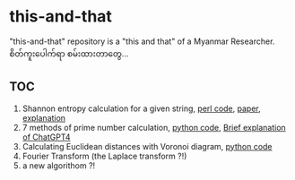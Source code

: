 # this-and-that
"this-and-that" repository is a "this and that" of a Myanmar Researcher.  
စိတ်ကူးပေါက်ရာ စမ်းထားတာတွေ...   

## TOC

1. Shannon entropy calculation for a given string, [perl code](https://github.com/ye-kyaw-thu/this-and-that/blob/main/perl/calc-entropy.pl), [paper](https://people.math.harvard.edu/~ctm/home/text/others/shannon/entropy/entropy.pdf), [explanation](https://github.com/ye-kyaw-thu/this-and-that/blob/main/perl/entropy-calculation.md)  
2. 7 methods of prime number calculation, [python code](https://github.com/ye-kyaw-thu/this-and-that/blob/main/python/7-prime-no-calculaitons.py), [Brief explanation of ChatGPT4](https://github.com/ye-kyaw-thu/this-and-that/blob/main/python/doc/10-methods-for-prime-no-calculations.md)
3. Calculating Euclidean distances with Voronoi diagram, [python code](https://github.com/ye-kyaw-thu/this-and-that/blob/main/python/find-nearest-with-voronoi.py)  
4. Fourier Transform (the Laplace transform ?!)  
5. a new algorithom ?!   

